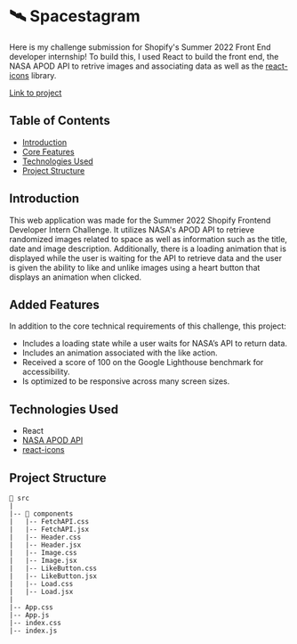 # 🛰️ Spacestagram
 
Here is my challenge submission for Shopify's Summer 2022 Front End developer internship! To build this, I used React to build the front end, the NASA APOD API to retrive images and associating data as well as the [react-icons](https://www.npmjs.com/package/react-icons) library.
 
 [Link to project](https://spacestagram-summer22.netlify.app/)
 
 ## Table of Contents
- [Introduction](#introduction)
- [Core Features](#core-features)
- [Technologies Used](#technologies-used)
- [Project Structure](#project-structure)



## Introduction

This web application was made for the Summer 2022 Shopify Frontend Developer Intern Challenge. It utilizes NASA's APOD API to retrieve randomized images related to space as well as information such as the title, date and image description. Additionally, there is a loading animation that is displayed while the user is waiting for the API to retrieve data and the user is given the ability to like and unlike images using a heart button that displays an animation when clicked.

## Added Features

In addition to the core technical requirements of this challenge, this project:

- Includes a loading state while a user waits for NASA’s API to return data.
- Includes an animation associated with the like action.
- Received a score of 100 on the Google Lighthouse benchmark for accessibility.
- Is optimized to be responsive across many screen sizes.


## Technologies Used
- React
- [NASA APOD API](https://api.nasa.gov/)
- [react-icons](https://www.npmjs.com/package/react-icons)

## Project Structure
```
📁 src
|
|-- 📁 components
|   |-- FetchAPI.css
|   |-- FetchAPI.jsx
|   |-- Header.css
|   |-- Header.jsx
|   |-- Image.css
|   |-- Image.jsx
|   |-- LikeButton.css
|   |-- LikeButton.jsx
|   |-- Load.css
|   |-- Load.jsx
|   
|-- App.css
|-- App.js
|-- index.css
|-- index.js
```





 


